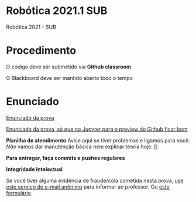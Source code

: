 # Robótica 2021.1 SUB

Robótica 2021 - SUB

# Procedimento

O código deve ser submetido via **Github classroom**

O Blackboard deve ser mantido aberto todo o tempo


# Enunciado


[Enunciado da prova](enunciado.md)

[Enunciado da prova, só que no Jupyter para o preview do Github ficar bom](enunciado.ipynb)

**Planilha de atendimento**
Avise aqui se tiver problemas e ligamos para você. *Não* vamos dar manutenção básica nem explicar teoria hoje.   [)


**Para entregar, faça commits e pushes regulares**

**Integridade Intelectual**

Se você tiver alguma evidência de fraude/cola cometida nesta prova, [use este serviço de e-mail anônimo](https://www.guerrillamail.com/pt/compose)  para informar ao professor.  Ou [este formulário](https://forms.gle/JPhqjPmuKAHxmvwZ9)

